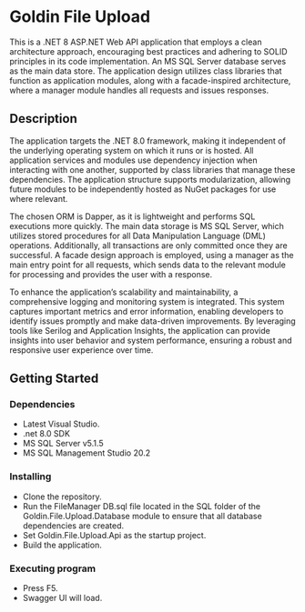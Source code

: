 # Goldin File Upload

This is a .NET 8 ASP.NET Web API application that employs a clean architecture approach, encouraging best practices and adhering to SOLID principles in its code implementation. An MS SQL Server database serves as the main data store. The application design utilizes class libraries that function as application modules, along with a facade-inspired architecture, where a manager module handles all requests and issues responses.

## Description

The application targets the .NET 8.0 framework, making it independent of the underlying operating system on which it runs or is hosted. All application services and modules use dependency injection when interacting with one another, supported by class libraries that manage these dependencies. The application structure supports modularization, allowing future modules to be independently hosted as NuGet packages for use where relevant.

The chosen ORM is Dapper, as it is lightweight and performs SQL executions more quickly. The main data storage is MS SQL Server, which utilizes stored procedures for all Data Manipulation Language (DML) operations. Additionally, all transactions are only committed once they are successful. A facade design approach is employed, using a manager as the main entry point for all requests, which sends data to the relevant module for processing and provides the user with a response.

To enhance the application’s scalability and maintainability, a comprehensive logging and monitoring system is integrated. This system captures important metrics and error information, enabling developers to identify issues promptly and make data-driven improvements. By leveraging tools like Serilog and Application Insights, the application can provide insights into user behavior and system performance, ensuring a robust and responsive user experience over time.

## Getting Started

### Dependencies

* Latest Visual Studio.
* .net 8.0 SDK
* MS SQL Server v5.1.5
* MS SQL Management Studio 20.2

### Installing

* Clone the repository.
* Run the FileManager DB.sql file located in the SQL folder of the Goldin.File.Upload.Database module to ensure that all database dependencies are created.
* Set Goldin.File.Upload.Api as the startup project.
* Build the application.

### Executing program

* Press F5.
* Swagger UI will load.
